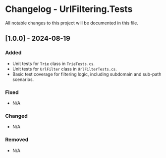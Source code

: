 # Changelog - UrlFiltering.Tests

All notable changes to this project will be documented in this file.

## [1.0.0] - 2024-08-19
### Added
- Unit tests for `Trie` class in `TrieTests.cs`.
- Unit tests for `UrlFilter` class in `UrlFilterTests.cs`.
- Basic test coverage for filtering logic, including subdomain and sub-path scenarios.

### Fixed
- N/A

### Changed
- N/A

### Removed
- N/A